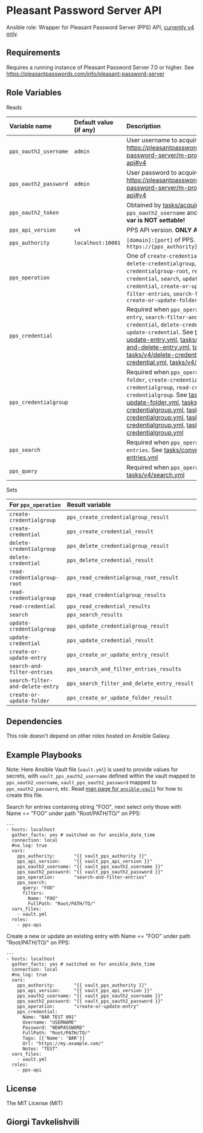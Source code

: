 Pleasant Password Server API
============================

Ansible role: Wrapper for Pleasant Password Server (PPS) API, [currently v4 only](https://pleasantpasswords.com/info/pleasant-password-server/m-programmatic-access/restful-api#v4).

Requirements
------------

Requires a running instance of Pleasant Password Server 7.0 or higher. See https://pleasantpasswords.com/info/pleasant-password-server

Role Variables
--------------

Reads

| Variable name         | Default value (if any) | Description |
| :-------------------- | :--------------------- | :---------- |
| `pps_oauth2_username` | `admin`                | User username to acquire an authorization token. See https://pleasantpasswords.com/info/pleasant-password-server/m-programmatic-access/restful-api#v4 |
| `pps_oauth2_password` | `admin`                | User password to acquire an authorization token. See https://pleasantpasswords.com/info/pleasant-password-server/m-programmatic-access/restful-api#v4 |
| `pps_oauth2_token`    |                        | Obtained by [tasks/acquire-oauth2-token.yml](tasks/acquire-oauth2-token.yml) using `pps_oauth2_username` and `pps_oauth2_password`. **This var is NOT settable!** |
| `pps_api_version`     | `v4`                   | PPS API version. **ONLY API v4 is currently supported!** |
| `pps_authority`       | `localhost:10001`      | `[domain]:[port]` of PPS. Will be used as `https://{pps_authority}/api/{pps_api_version}/rest/` |
| `pps_operation`       |                        | One of `create-credentialgroup`, `create-credential`, `delete-credentialgroup`, `delete-credential`, `read-credentialgroup-root`, `read-credentialgroup`, `read-credential`, `search`, `update-credentialgroup`, `update-credential`, `create-or-update-entry`, `search-and-filter-entries`, `search-filter-and-delete-entry`, `create-or-update-folder` |
| `pps_credential`      |                        | Required when `pps_operation` is `create-or-update-entry`, `search-filter-and-delete-entry`, `create-credential`, `delete-credential`, `read-credential`, `update-credential`. See [tasks/convenience/create-or-update-entry.yml](tasks/convenience/create-or-update-entry.yml), [tasks/convenience/search-filter-and-delete-entry.yml](tasks/convenience/search-filter-and-delete-entry.yml), [tasks/v4/create-credential.yml](tasks/v4/create-credential.yml), [tasks/v4/delete-credential.yml](tasks/v4/delete-credential.yml), [tasks/v4/read-credential.yml](tasks/v4/read-credential.yml), [tasks/v4/update-credential.yml](tasks/v4/update-credential.yml) |
| `pps_credentialgroup` |                        | Required when `pps_operation` is `create-or-update-folder`, `create-credentialgroup`, `delete-credentialgroup`, `read-credentialgroup`, `update-credentialgroup`. See [tasks/convenience/create-or-update-folder.yml](tasks/convenience/create-or-update-folder.yml), [tasks/v4/create-credentialgroup.yml](tasks/v4/create-credentialgroup.yml), [tasks/v4/delete-credentialgroup.yml](tasks/v4/delete-credentialgroup.yml), [tasks/v4/read-credentialgroup.yml](tasks/v4/read-credentialgroup.yml), [tasks/v4/update-credentialgroup.yml](tasks/v4/update-credentialgroup.yml) |
| `pps_search`          |                        | Required when `pps_operation` is `search-and-filter-entries`. See [tasks/convenience/search-and-filter-entries.yml](tasks/convenience/search-and-filter-entries.yml) |
| `pps_query`           |                        | Required when `pps_operation` is `search`. See [tasks/v4/search.yml](tasks/v4/search.yml) |

Sets

| For `pps_operation`              | Result variable |
| :------------------------------- | :-------------- |
| `create-credentialgroup`         | `pps_create_credentialgroup_result` |
| `create-credential`              | `pps_create_credential_result` |
| `delete-credentialgroup`         | `pps_delete_credentialgroup_result` |
| `delete-credential`              | `pps_delete_credential_result` |
| `read-credentialgroup-root`      | `pps_read_credentialgroup_root_result` |
| `read-credentialgroup`           | `pps_read_credentialgroup_results` |
| `read-credential`                | `pps_read_credential_results` |
| `search`                         | `pps_search_results` |
| `update-credentialgroup`         | `pps_update_credentialgroup_result` |
| `update-credential`              | `pps_update_credential_result` |
| `create-or-update-entry`         | `pps_create_or_update_entry_result` |
| `search-and-filter-entries`      | `pps_search_and_filter_entries_results` |
| `search-filter-and-delete-entry` | `pps_search_filter_and_delete_entry_result` |
| `create-or-update-folder`        | `pps_create_or_update_folder_result` |

Dependencies
------------

This role doesn't depend on other roles hosted on Ansible Galaxy.

Example Playbooks
-----------------

Note: Here Ansible Vault file (`vault.yml`) is used to provide values for secrets, with `vault_pps_oauth2_username` defined within the vault mapped to `pps_oauth2_username`, `vault_pps_oauth2_password` mapped to `pps_oauth2_password`, etc. Read [man page for `ansible-vault`](https://docs.ansible.com/ansible/2.9/cli/ansible-vault.html) for how to create this file.

Search for entries containing string "FOO", next select only those with Name == "FOO" under path "Root/PATH/TO/" on PPS:

    ---
    - hosts: localhost
      gather_facts: yes # switched on for ansible_date_time
      connection: local
      #no_log: true
      vars:
        pps_authority:       "{{ vault_pps_authority }}"
        pps_api_version:     "{{ vault_pps_api_version }}"
        pps_oauth2_username: "{{ vault_pps_oauth2_username }}"
        pps_oauth2_password: "{{ vault_pps_oauth2_password }}"
        pps_operation:       "search-and-filter-entries"
        pps_search:
          query: "FOO"
          filters:
            Name: "FOO"
            FullPath: "Root/PATH/TO/"
      vars_files:
        - vault.yml
      roles:
        - pps-api

Create a new or update an existing entry with Name == "FOO" under path "Root/PATH/TO/" on PPS:

    ---
    - hosts: localhost
      gather_facts: yes # switched on for ansible_date_time
      connection: local
      #no_log: true
      vars:
        pps_authority:       "{{ vault_pps_authority }}"
        pps_api_version:     "{{ vault_pps_api_version }}"
        pps_oauth2_username: "{{ vault_pps_oauth2_username }}"
        pps_oauth2_password: "{{ vault_pps_oauth2_password }}"
        pps_operation:       "create-or-update-entry"
        pps_credential:
          Name: "BAR TEST 001"
          Username: "USERNAME"
          Password: "NEWPASSWORD"
          FullPath: "Root/PATH/TO/" 
          Tags: [{'Name': 'BAR'}]
          Url: "https://my.example.com/"
          Notes: "TEST"
      vars_files:
        - vault.yml
      roles:
        - pps-api

License
-------

The MIT License (MIT)

Giorgi Tavkelishvili
------------------

